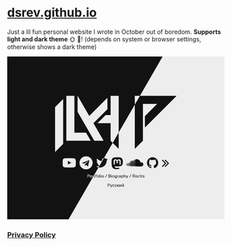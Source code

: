 # [dsrev.github.io](https://dsrev.github.io)

Just a lil fun personal website I wrote in October out of boredom. **Supports light and dark theme** :sun_with_face: :crescent_moon:! (depends on system or browser settings, otherwise shows a dark theme)

![Preview](assets/ss1.png)

### [Privacy Policy](privacy.md)